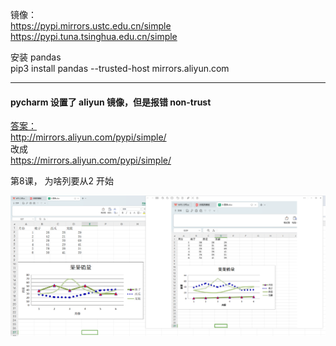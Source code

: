 
镜像：  
https://pypi.mirrors.ustc.edu.cn/simple    
https://pypi.tuna.tsinghua.edu.cn/simple  

安装 pandas  
pip3 install pandas --trusted-host mirrors.aliyun.com

---
#### pycharm 设置了 aliyun 镜像，但是报错 non-trust


[答案：](https://blog.csdn.net/zhaihao1996/article/details/100919105)  
http://mirrors.aliyun.com/pypi/simple/  
改成  
https://mirrors.aliyun.com/pypi/simple/  


第8课， 为啥列要从2 开始

![img.png](files/WhyColStartFrom2.png)


